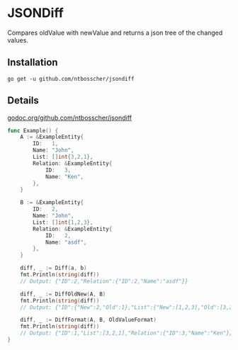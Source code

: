 
# JSONDiff

Compares oldValue with newValue and returns a json tree of the changed values.

## Installation
```
go get -u github.com/ntbosscher/jsondiff
``` 

## Details

[godoc.org/github.com/ntbosscher/jsondiff](https://godoc.org/github.com/ntbosscher/jsondiff)

```go
func Example() {
	A := &ExampleEntity{
        ID:   1,
        Name: "John",
        List: []int{3,2,1},
        Relation: &ExampleEntity{
            ID:   3,
            Name: "Ken",
        },
    }

    B := &ExampleEntity{
        ID:   2,
        Name: "John",
        List: []int{1,2,3},
        Relation: &ExampleEntity{
            ID:   2,
            Name: "asdf",
        },
    }

    diff, _ := Diff(a, b)
    fmt.Println(string(diff))
    // Output: {"ID":2,"Relation":{"ID":2,"Name":"asdf"}}

    diff, _ := DiffOldNew(A, B)
    fmt.Println(string(diff))
    // Output: {"ID":{"New":2,"Old":1},"List":{"New":[1,2,3],"Old":[3,2,1]},"Relation":{"ID":{"New":2,"Old":3},"Name":{"New":"asdf","Old":"Ken"}}}

    diff, _ := DiffFormat(A, B, OldValueFormat)
    fmt.Println(string(diff))
    // Output: {"ID":1,"List":[3,2,1],"Relation":{"ID":3,"Name":"Ken"}}
}
```

